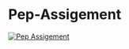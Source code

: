 # Pep-Assigement

[
![Pep Assigement](https://user-images.githubusercontent.com/89238030/213498697-8a925a99-8f48-481d-a279-1ff28921e5d2.gif)
](url)
